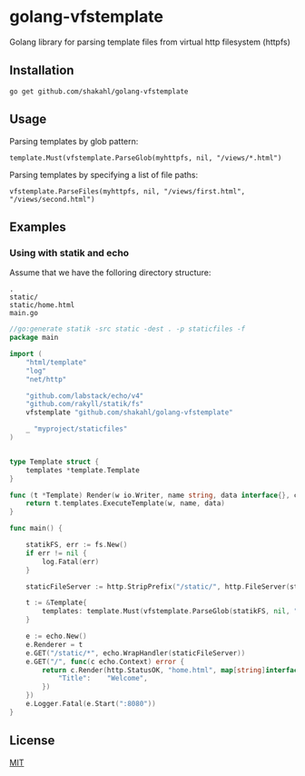 golang-vfstemplate
=======================

Golang library for parsing template files from virtual http filesystem (httpfs)

## Installation

```
go get github.com/shakahl/golang-vfstemplate
```

## Usage

Parsing templates by glob pattern:

```
template.Must(vfstemplate.ParseGlob(myhttpfs, nil, "/views/*.html")
```

Parsing templates by specifying a list of file paths:

```
vfstemplate.ParseFiles(myhttpfs, nil, "/views/first.html", "/views/second.html")
```

## Examples

### Using with statik and echo

Assume that we have the folloring directory structure:

```
.
static/
static/home.html
main.go
```
```go
//go:generate statik -src static -dest . -p staticfiles -f
package main

import (
	"html/template"
	"log"
	"net/http"

	"github.com/labstack/echo/v4"
	"github.com/rakyll/statik/fs"
	vfstemplate "github.com/shakahl/golang-vfstemplate"

	_ "myproject/staticfiles"
)


type Template struct {
	templates *template.Template
}

func (t *Template) Render(w io.Writer, name string, data interface{}, c echo.Context) error {
	return t.templates.ExecuteTemplate(w, name, data)
}

func main() {

	statikFS, err := fs.New()
	if err != nil {
		log.Fatal(err)
	}

	staticFileServer := http.StripPrefix("/static/", http.FileServer(statikFS))

	t := &Template{
		templates: template.Must(vfstemplate.ParseGlob(statikFS, nil, "/views/*.html")),
	}

	e := echo.New()
	e.Renderer = t
	e.GET("/static/*", echo.WrapHandler(staticFileServer))
	e.GET("/", func(c echo.Context) error {
		return c.Render(http.StatusOK, "home.html", map[string]interface{}{
			"Title":    "Welcome",
		})
	})
	e.Logger.Fatal(e.Start(":8080"))
}

```

## License

[MIT](./LICENSE)

